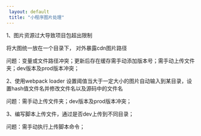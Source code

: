 ```yaml
--- 
 layout: default 
 title: "小程序图片处理" 
--- 
```

1、图片资源过大导致项目包超出限制

将大图统一放在一个目录下， 对外暴露cdn图片路径

问题：变量或文件路径冲突；更新后存在缓存需手动添加版本号；需手动上传文件夹；dev版本及prod版本冲突；

2、使用webpack loader 设置阈值当大于一定大小的图片自动输入到某目录，设置hash值文件名并修改文件名以及源码中的文件名

问题：需手动上传文件夹；dev版本及prod版本冲突；

3、编写脚本上传文件，通过是否dev上传到不同目录；

问题：需手动执行上传脚本命令；